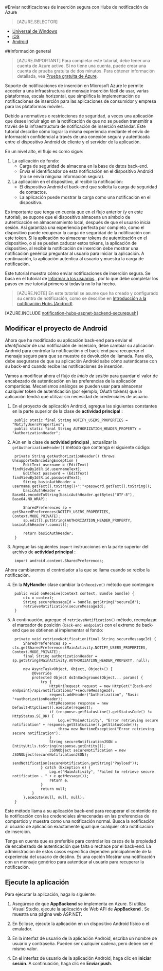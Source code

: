 <properties
    pageTitle="Enviar notificaciones de inserción segura con Hubs de notificación de Azure"
    description="Obtenga información sobre cómo enviar notificaciones de inserción seguro a una aplicación Android de Azure. Ejemplos de código escritos en Java y C#."
    documentationCenter="android"
    keywords="inserción de notificación, las notificaciones de inserción, mensajes, las notificaciones de inserción android de inserción"
    authors="ysxu"
    manager="erikre"
    editor=""
    services="notification-hubs"/>

<tags
    ms.service="notification-hubs"
    ms.workload="mobile"
    ms.tgt_pltfrm="android"
    ms.devlang="java"
    ms.topic="article"
    ms.date="06/29/2016" 
    ms.author="yuaxu"/>

#<a name="sending-secure-push-notifications-with-azure-notification-hubs"></a>Enviar notificaciones de inserción segura con Hubs de notificación de Azure

> [AZURE.SELECTOR]
- [Universal de Windows](notification-hubs-aspnet-backend-windows-dotnet-wns-secure-push-notification.md)
- [iOS](notification-hubs-aspnet-backend-ios-push-apple-apns-secure-notification.md)
- [Android](notification-hubs-aspnet-backend-android-secure-google-gcm-push-notification.md)

##<a name="overview"></a>Información general

> [AZURE.IMPORTANT] Para completar este tutorial, debe tener una cuenta de Azure active. Si no tiene una cuenta, puede crear una cuenta de prueba gratuita de dos minutos. Para obtener información detallada, vea [Prueba gratuita de Azure](https://azure.microsoft.com/pricing/free-trial/?WT.mc_id=A643EE910&amp;returnurl=http%3A%2F%2Fazure.microsoft.com%2Fen-us%2Fdocumentation%2Farticles%2Fpartner-xamarin-notification-hubs-ios-get-started).

Soporte de notificaciones de inserción en Microsoft Azure le permite acceder a una infraestructura de mensaje inserción fácil de usar, varias plataformas, escala horizontal, que simplifica la implementación de notificaciones de inserción para las aplicaciones de consumidor y empresa para las plataformas móviles.

Debido a normativos o restricciones de seguridad, a veces una aplicación que desee incluir algo en la notificación de que no se pueden transmitir a través de la infraestructura de notificación de inserción estándar. Este tutorial describe cómo lograr la misma experiencia mediante el envío de información confidencial a través de una conexión segura y autenticada entre el dispositivo Android de cliente y el servidor de la aplicación.

En un nivel alto, el flujo es como sigue:

1. La aplicación de fondo:
    - Carga de seguridad de almacena en la base de datos back-end.
    - Envía el identificador de esta notificación en el dispositivo Android (no se envía ninguna información segura).
2. La aplicación en el dispositivo, al recibir la notificación:
    - El dispositivo Android el back-end que solicita la carga de seguridad de contactos.
    - La aplicación puede mostrar la carga como una notificación en el dispositivo.

Es importante que tenga en cuenta que en el flujo anterior (y en este tutorial), se supone que el dispositivo almacena un símbolo de autenticación en almacenamiento local, después de que el usuario inicia sesión. Así garantiza una experiencia perfecta por completo, como el dispositivo puede recuperar la carga de seguridad de la notificación con este token. Si la aplicación no almacenar tokens de autenticación en el dispositivo, o si se pueden caducar estos tokens, la aplicación de dispositivo, al recibir la notificación de inserción debe mostrar una notificación genérica preguntar al usuario para iniciar la aplicación. A continuación, la aplicación autentica al usuario y muestra la carga de notificación.

Este tutorial muestra cómo enviar notificaciones de inserción segura. Se basa en el tutorial de [Informar a los usuarios](notification-hubs-aspnet-backend-gcm-android-push-to-user-google-notification.md) , por lo que debe completar los pasos en ese tutorial primero si todavía no lo ha hecho.

> [AZURE.NOTE] En este tutorial se asume que ha creado y configurado su centro de notificación, como se describe en [Introducción a la notificación Hubs (Android)](notification-hubs-android-push-notification-google-gcm-get-started.md).

[AZURE.INCLUDE [notification-hubs-aspnet-backend-securepush](../../includes/notification-hubs-aspnet-backend-securepush.md)]

## <a name="modify-the-android-project"></a>Modificar el proyecto de Android

Ahora que ha modificado su aplicación back-end para enviar el *identificador* de una notificación de inserción, debe cambiar su aplicación Android para controlar la notificación y el back-end para recuperar el mensaje seguro para que se muestre de devolución de llamada.
Para ello, debe asegurarse de que su aplicación Android sabe cómo autenticarse con su back-end cuando recibe las notificaciones de inserción.

Vamos a modificar ahora el flujo de *Inicio de sesión* para guardar el valor de encabezado de autenticación en las preferencias de la aplicación compartidas. Mecanismos análogos se pueden usar para almacenar cualquier token de autenticación (por ejemplo, OAuth tokens) que la aplicación tendrá que utilizar sin necesidad de credenciales de usuario.

1. En el proyecto de aplicación Android, agregue las siguientes constantes en la parte superior de la clase de **actividad principal** :

        public static final String NOTIFY_USERS_PROPERTIES = "NotifyUsersProperties";
        public static final String AUTHORIZATION_HEADER_PROPERTY = "AuthorizationHeader";

2. Aún en la clase de **actividad principal** , actualizar la `getAuthorizationHeader()` método que contenga el siguiente código:

        private String getAuthorizationHeader() throws UnsupportedEncodingException {
            EditText username = (EditText) findViewById(R.id.usernameText);
            EditText password = (EditText) findViewById(R.id.passwordText);
            String basicAuthHeader = username.getText().toString()+":"+password.getText().toString();
            basicAuthHeader = Base64.encodeToString(basicAuthHeader.getBytes("UTF-8"), Base64.NO_WRAP);

            SharedPreferences sp = getSharedPreferences(NOTIFY_USERS_PROPERTIES, Context.MODE_PRIVATE);
            sp.edit().putString(AUTHORIZATION_HEADER_PROPERTY, basicAuthHeader).commit();

            return basicAuthHeader;
        }

3. Agregue las siguientes `import` instrucciones en la parte superior del archivo de **actividad principal** :

        import android.content.SharedPreferences;

Ahora cambiaremos el controlador a la que se llama cuando se recibe la notificación.

4. En la **MyHandler** clase cambiar la `OnReceive()` método que contengan:

        public void onReceive(Context context, Bundle bundle) {
            ctx = context;
            String secureMessageId = bundle.getString("secureId");
            retrieveNotification(secureMessageId);
        }

5. A continuación, agregue el `retrieveNotification()` método, reemplazar el marcador de posición `{back-end endpoint}` con el extremo de back-end que se obtienen al implementar el fondo:

        private void retrieveNotification(final String secureMessageId) {
            SharedPreferences sp = ctx.getSharedPreferences(MainActivity.NOTIFY_USERS_PROPERTIES, Context.MODE_PRIVATE);
            final String authorizationHeader = sp.getString(MainActivity.AUTHORIZATION_HEADER_PROPERTY, null);

            new AsyncTask<Object, Object, Object>() {
                @Override
                protected Object doInBackground(Object... params) {
                    try {
                        HttpUriRequest request = new HttpGet("{back-end endpoint}/api/notifications/"+secureMessageId);
                        request.addHeader("Authorization", "Basic "+authorizationHeader);
                        HttpResponse response = new DefaultHttpClient().execute(request);
                        if (response.getStatusLine().getStatusCode() != HttpStatus.SC_OK) {
                            Log.e("MainActivity", "Error retrieving secure notification" + response.getStatusLine().getStatusCode());
                            throw new RuntimeException("Error retrieving secure notification");
                        }
                        String secureNotificationJSON = EntityUtils.toString(response.getEntity());
                        JSONObject secureNotification = new JSONObject(secureNotificationJSON);
                        sendNotification(secureNotification.getString("Payload"));
                    } catch (Exception e) {
                        Log.e("MainActivity", "Failed to retrieve secure notification - " + e.getMessage());
                        return e;
                    }
                    return null;
                }
            }.execute(null, null, null);
        }


Este método llama a su aplicación back-end para recuperar el contenido de la notificación con las credenciales almacenadas en las preferencias de compartido y muestra como una notificación normal. Busca la notificación al usuario de aplicación exactamente igual que cualquier otra notificación de inserción.

Tenga en cuenta que es preferible para controlar los casos de la propiedad de encabezado de autenticación que falta o rechace por el back-end. La administración de estos casos específica dependen principalmente de la experiencia del usuario de destino. Es una opción Mostrar una notificación con un mensaje genérico para autenticar al usuario para recuperar la notificación.

## <a name="run-the-application"></a>Ejecute la aplicación

Para ejecutar la aplicación, haga lo siguiente:

1. Asegúrese de que **AppBackend** se implementa en Azure. Si utiliza Visual Studio, ejecute la aplicación de Web API de **AppBackend** . Se muestra una página web ASP.NET.

2. En Eclipse, ejecute la aplicación en un dispositivo Android físico o el emulador.

3. En la interfaz de usuario de la aplicación Android, escriba un nombre de usuario y contraseña. Pueden ser cualquier cadena, pero deben ser el mismo valor.

4. En el interfaz de usuario de la aplicación Android, haga clic en **iniciar sesión**. A continuación, haga clic en **Enviar push**.
